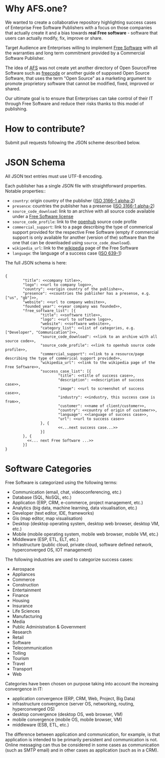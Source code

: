 <h1>Why AFS.one?</h1>
<p>
We wanted to create a collaborative repository highlighting success cases of
Enterprise Free Software Publishers with a focus on those companies that actually
create it and a bias towards <b>real Free software</b> - software that users 
can actually modify, fix, improve or share.
</p>

<p>
Target Audience are Enterprises willing to implement <a href="https://www.gnu.org/philosophy/free-sw.en.html">Free Software</a> with all the
warranties and long term commitment provided by a Commercial Software Publisher.
</p>

<p>
The idea of <a href="http://www.afs.one/" title="AFS | Awesome Free Software">AFS</a>
was not create yet another directory of Open Source/Free Software such as
<a href="http://freecode.com/">freecode</a> or another guide of supposed
Open Source Software, that uses the term &quot;Open Source&quot; as a marketing
argument to promote proprietory software that cannot be modified, fixed, improved
or shared.
</p>

<p>
Our ultimate goal is to ensure that Enterprises can take control of their IT
through Free Software and reduce their risks thanks to this model of publishing.
</p>

<h1>How to contribute?</h1>
<p>Submit pull requests following the JSON scheme described below.</p>


<h1>JSON Schema</h1>
<p>All JSON text entries must use UTF-8 encoding.</p>
<p>
Each publisher has a single JSON file with straightforward properties. Notable properties::
</p>

<ul>
  <li><code>country</code>: origin country of the publisher (<a href="https://en.wikipedia.org/wiki/ISO_3166-1_alpha-2">ISO 3166-1 alpha-2</a>)</li>
  <li><code>presence</code>: countries the publisher has a presense (<a href="https://en.wikipedia.org/wiki/ISO_3166-1_alpha-2">ISO 3166-1 alpha-2</a>)</li>
  <li><code>source_code_download</code>: link to an archive with all source code available under a <a href="https://www.gnu.org/licenses/license-list.en.html">Free Software license</a></li>
  <li><code>source_code_profile</code>: link to the <a href="https://www.openhub.net/">openhub</a> source code profile</li>
  <li>
    <code>commercial_support</code>: link to a page describing the type of commerical support provided for the respective Free Software
    (empty if commercial support is only available for another (version of the) software than the one that can be downloaded using <code>source_code_download</code>).  
  </li>
  <li><code>wikipedia_url</code>: link to the <a href="https://www.wikipedia.org/">wikipedia</a> page of the Free Software</li>
  <li><code>language</code>: the language of a success case (<a href="https://en.wikipedia.org/wiki/ISO_639-1">ISO 639-1</a>)</li>
</ul>
<p>
The full JSON schema is here:
</p>
<pre><code>
{
        "title": &lt;&lt;company title&gt;&gt;,
        "logo": &lt;&lt;url to company logo&gt;&gt;,
        "country": &lt;&lt;origin country of the publishe&gt;&gt;,
        "presence": &lt;&lt;countries the publisher has a presense, e.g. ["us", "gb"]&gt;&gt;,
        "website": &lt;&lt;url to company website&gt;&gt;,
        "founded_year": &lt;&lt;year company was founded&gt;&gt;,
        "free_software_list": [{
                "title": &lt;&lt;software title&gt;&gt;,
                "logo": &lt;&lt;url to software logo&gt;&gt;,
                "website": &lt;&lt;software website&gt;&gt;,
                "category_list": &lt;&lt;list of categories, e.g. ["Developer", "Communication"]&gt;&gt;,
                "source_code_download": &lt;&lt;link to an archive with all source code&gt;&gt;,
                "source_code_profile": &lt;&lt;link to openhub source code profile&gt;&gt;,
                "commercial_support": &lt;&lt;link to a resource/page describing the type of commerical support provided&gt;&gt;,
                "wikipedia_url": &lt;&lt;link to the wikipedia page of the Free Software&gt;&gt;,
                "success_case_list": [{
                        "title": &lt;&lt;title of success case&gt;&gt;,
                        "description": &lt;&lt;description of success case&gt;&gt;,
  						"image": &lt;&lt;url to screenshot of success case&gt;&gt;,
                        "industry": &lt;&lt;industry, this success case is from&gt;&gt;,
  						"customer": &lt;&lt;name of client/customer&gt;&gt;,
                        "country": &lt;&lt;country of origin of customer&gt;&gt;,
                        "language": &lt;&lt;language of success case&gt;&gt;,
                        "url": &lt;&lt;url to success case&gt;&gt;
                }, {
                        &lt;&lt;...next success case...&gt;&gt;
                }]
        }, {
          &lt;&lt;... next Free Software ...&gt;&gt;
        }]
}
</code></pre>


<h1>Software Categories</h1>
<p>
Free Software is categorized using the following terms:
</p>
<ul>
        <li>Communication (email, chat, videoconferencing, etc.)</li>
        <li>Database (SQL, NoSQL, etc.)</li>
        <li>Application (ERP, CRM, e-commerce, project management, etc.)</li>
        <li>Analytics (big data, machine learning, data visualisation, etc.)</li>
        <li>Developer (text editor, IDE, frameworks)</li>
        <li>Gis (map editor, map visualisation)</li>
        <li>Desktop (desktop operating system, desktop web browser, desktop VM, etc.)</li>
        <li>Mobile (mobile operating system, mobile web browser, mobile VM, etc.)</li>
        <li>Middleware (ESP, ETL, ELT, etc.)</li>
        <li>Infrastructure (public cloud, private cloud, software defined network, hyperconverged OS, IOT management)</li>
</ul>
<p>
The following industries are used to categorize success cases:
<p>
<ul>
  <li>Aerospace</li>
  <li>Appliances</li>
  <li>Commerce</li>
  <li>Construction</li>
  <li>Entertainment</li>
  <li>Finance</li>
  <li>Housing</li>
  <li>Insurance</li>
  <li>Life Sciences</li>
  <li>Manufacturing</li>
  <li>Media</li>
  <li>Public Administration &amp; Government</li>
  <li>Research</li>
  <li>Retail</li>
  <li>Software</li>
  <li>Telecommunication</li>
  <li>Tolling</li>
  <li>Tourism</li>
  <li>Travel</li>
  <li>Transport</li>
  <li>Web</li>
</ul>
<p>
Categories have been chosen on purpose taking into account the increaing convergence in IT:
</p>

<ul>
        <li>application convergence (ERP, CRM, Web, Project, Big Data)</li>
        <li>infrastructure convergence (server OS, networking, routing, hyperconverged OS)</li>
        <li>desktop convergence (desktop OS, web browser, VM)</li>
        <li>mobile convergence (mobile OS, mobile browser, VM)</li>
        <li>middleware (ESB, ETL, etc.)</li>
</ul>
        
<p>
The difference between application and communication, for example, is that 
application is intended to be primarily persistent and communication is not. Online messaging can thus be 
considered in some cases as communication (such as SMTP email) and in other cases as application
(such as in a CRM).
</p>

